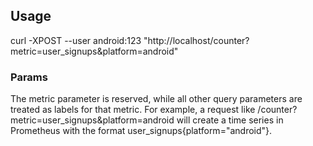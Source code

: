 ## Usage
curl -XPOST --user android:123 "http://localhost/counter?metric=user_signups&platform=android"
 
### Params
The metric parameter is reserved, while all other query parameters are treated as labels for that metric.
For example, a request like /counter?metric=user_signups&platform=android will create a time series in Prometheus with the format user_signups{platform="android"}.
